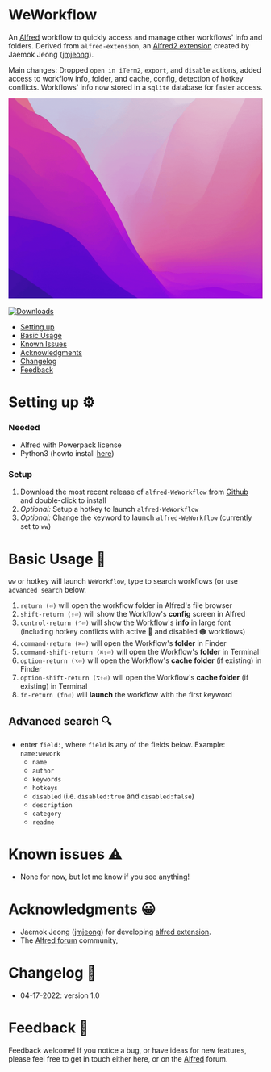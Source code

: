 WeWorkflow
================

An [Alfred](https://www.alfredapp.com/) workflow to quickly access and manage other workflows' info and folders. 
Derived from `alfred-extension`, an [Alfred2 extension](https://github.com/jmjeong/alfred-extension/tree/master/managealfredextension) created by 
Jaemok Jeong ([jmjeong](https://github.com/jmjeong)). 

Main changes: Dropped `open in iTerm2`, `export`, and `disable` actions, added access to workflow info, folder, and cache, config, detection of hotkey conflicts. Workflows' info now stored in a `sqlite` database for faster access.

![](images/alfred-weworkflow.gif)

<a href="https://github.com/giovannicoppola/alfred-weworkflow/releases/latest/">
<img alt="Downloads"
src="https://img.shields.io/github/downloads/giovannicoppola/alfred-weworkflow/total?color=purple&label=Downloads"><br/>
</a>

<!-- MarkdownTOC autolink="true" bracket="round" depth="3" autoanchor="true" -->

- [Setting up](#setting-up)
- [Basic Usage](#usage)
- [Known Issues](#known-issues)
- [Acknowledgments](#acknowledgments)
- [Changelog](#changelog)
- [Feedback](#feedback)


<a name="setting-up"></a>
# Setting up ⚙️

### Needed

- Alfred with Powerpack license
- Python3 (howto install [here](https://www.freecodecamp.org/news/python-version-on-mac-update/))

### Setup
  
1. Download the most recent release of `alfred-WeWorkflow` from [Github](https://github.com/giovannicoppola/alfred-weworkflow/releases/latest) and double-click to install
2. _Optional:_ Setup a hotkey to launch `alfred-WeWorkflow`
4. _Optional:_ Change the keyword to launch `alfred-WeWorkflow` (currently set to `ww`)


<a name="usage"></a>
# Basic Usage 📖
`ww` or hotkey will launch `WeWorkflow`, type to search workflows (or use `advanced search` below. 

1. `return (⏎)` will open the workflow folder in Alfred's file browser
2. `shift-return (⇧⏎)` will show the Workflow's **config** screen in Alfred
3. `control-return (⌃⏎)` will show the Workflow's **info** in large font (including hotkey conflicts with active 🔴 and disabled 🟠 workflows)
4. `command-return (⌘⏎)` will open the Workflow's **folder** in Finder
5. `command-shift-return (⌘⇧⏎)` will open the Workflow's **folder** in Terminal
6. `option-return (⌥⏎)` will open the Workflow's **cache folder** (if existing) in Finder
7. `option-shift-return (⌥⇧⏎)` will open the Workflow's **cache folder** (if existing) in Terminal
8. `fn-return (fn⏎)` will **launch** the workflow with the first keyword



## Advanced search 🔍
- enter `field:`, where `field` is any of the fields below. Example: `name:wework`
	- `name`
	- `author`
	- `keywords`
	- `hotkeys`
	- `disabled` (i.e. `disabled:true` and `disabled:false`)
	- `description`
	- `category`
	- `readme`




<a name="known-issues"></a>
# Known issues ⚠️
- None for now, but let me know if you see anything!

<a name="acknowledgments"></a>
# Acknowledgments 😀
- Jaemok Jeong ([jmjeong](https://github.com/jmjeong)) for developing [alfred extension](https://github.com/jmjeong/alfred-extension/tree/master/managealfredextension).
- The [Alfred forum](https://www.alfredforum.com) community,

<a name="changelog"></a>
# Changelog 🧰

- 04-17-2022: version 1.0

<a name="feedback"></a>
# Feedback 🧐

Feedback welcome! If you notice a bug, or have ideas for new features, please feel free to get in touch either here, or on the [Alfred](https://www.alfredforum.com) forum. 